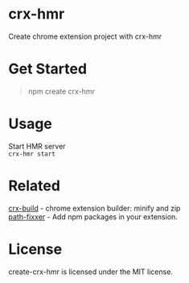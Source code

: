 # crx-hmr

Create chrome extension project with crx-hmr

# Get Started

> npm create crx-hmr

# Usage

Start HMR server\
`crx-hmr start`

# Related

[crx-build](https://www.npmjs.com/package/crx-build) - chrome extension builder: minify and zip\
[path-fixxer](https://www.npmjs.com/package/path-fixxer) - Add npm packages in your extension.

# License

create-crx-hmr is licensed under the MIT license.
